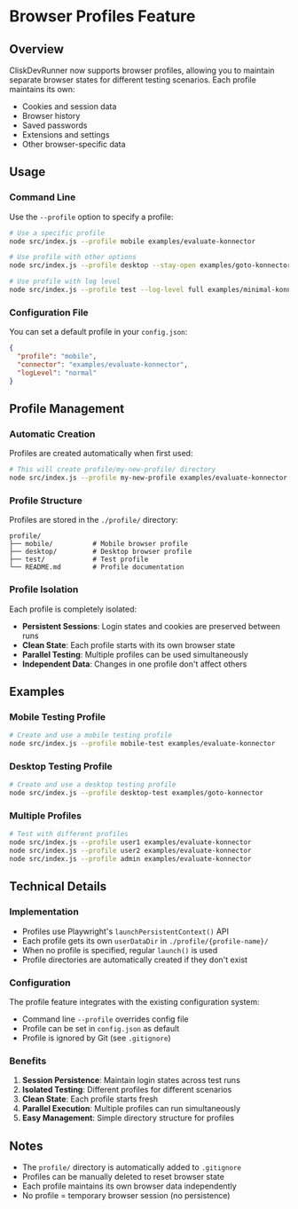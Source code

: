 # Browser Profiles Feature

## Overview

CliskDevRunner now supports browser profiles, allowing you to maintain separate browser states for different testing scenarios. Each profile maintains its own:

- Cookies and session data
- Browser history
- Saved passwords
- Extensions and settings
- Other browser-specific data

## Usage

### Command Line

Use the `--profile` option to specify a profile:

```bash
# Use a specific profile
node src/index.js --profile mobile examples/evaluate-konnector

# Use profile with other options
node src/index.js --profile desktop --stay-open examples/goto-konnector

# Use profile with log level
node src/index.js --profile test --log-level full examples/minimal-konnector
```

### Configuration File

You can set a default profile in your `config.json`:

```json
{
  "profile": "mobile",
  "connector": "examples/evaluate-konnector",
  "logLevel": "normal"
}
```

## Profile Management

### Automatic Creation

Profiles are created automatically when first used:

```bash
# This will create profile/my-new-profile/ directory
node src/index.js --profile my-new-profile examples/evaluate-konnector
```

### Profile Structure

Profiles are stored in the `./profile/` directory:

```
profile/
├── mobile/          # Mobile browser profile
├── desktop/         # Desktop browser profile
├── test/            # Test profile
└── README.md        # Profile documentation
```

### Profile Isolation

Each profile is completely isolated:

- **Persistent Sessions**: Login states and cookies are preserved between runs
- **Clean State**: Each profile starts with its own browser state
- **Parallel Testing**: Multiple profiles can be used simultaneously
- **Independent Data**: Changes in one profile don't affect others

## Examples

### Mobile Testing Profile

```bash
# Create and use a mobile testing profile
node src/index.js --profile mobile-test examples/evaluate-konnector
```

### Desktop Testing Profile

```bash
# Create and use a desktop testing profile
node src/index.js --profile desktop-test examples/goto-konnector
```

### Multiple Profiles

```bash
# Test with different profiles
node src/index.js --profile user1 examples/evaluate-konnector
node src/index.js --profile user2 examples/evaluate-konnector
node src/index.js --profile admin examples/evaluate-konnector
```

## Technical Details

### Implementation

- Profiles use Playwright's `launchPersistentContext()` API
- Each profile gets its own `userDataDir` in `./profile/{profile-name}/`
- When no profile is specified, regular `launch()` is used
- Profile directories are automatically created if they don't exist

### Configuration

The profile feature integrates with the existing configuration system:

- Command line `--profile` overrides config file
- Profile can be set in `config.json` as default
- Profile is ignored by Git (see `.gitignore`)

### Benefits

1. **Session Persistence**: Maintain login states across test runs
2. **Isolated Testing**: Different profiles for different scenarios
3. **Clean State**: Each profile starts fresh
4. **Parallel Execution**: Multiple profiles can run simultaneously
5. **Easy Management**: Simple directory structure for profiles

## Notes

- The `profile/` directory is automatically added to `.gitignore`
- Profiles can be manually deleted to reset browser state
- Each profile maintains its own browser data independently
- No profile = temporary browser session (no persistence)